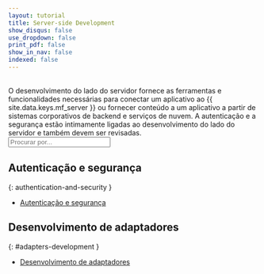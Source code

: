 ```yaml
---
layout: tutorial
title: Server-side Development
show_disqus: false
use_dropdown: false
print_pdf: false
show_in_nav: false
indexed: false
---
```

<!-- NLS_CHARSET=UTF-8 -->
<br>
O desenvolvimento do lado do servidor fornece as ferramentas e funcionalidades necessárias para conectar um aplicativo ao {{ site.data.keys.mf_server }} ou fornecer conteúdo a um aplicativo a partir de sistemas corporativos de backend e serviços de nuvem. A autenticação e a segurança estão intimamente ligadas ao desenvolvimento do lado do servidor e também devem ser revisadas.

<form role="search"  aria-label="Inline search field" action="{{site.baseurl}}/search/" method="get">
    <div class="input-group add-on">
        <input style="width: 206px" id="search-input" type="text" aria-label="search field" class="form-control" placeholder="Procurar por..." name="q">
    </div>
</form>

## Autenticação e segurança
{: authentication-and-security }
* [Autenticação e segurança](../authentication-and-security/)

## Desenvolvimento de adaptadores
{: #adapters-development }
* [Desenvolvimento de adaptadores](../adapters/)
